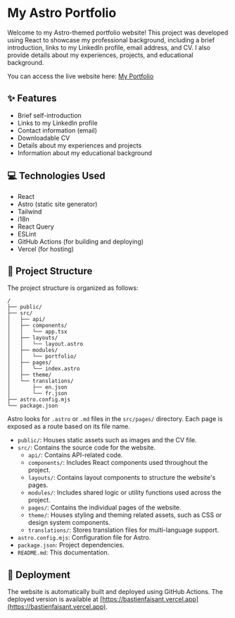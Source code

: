# My Astro Portfolio

Welcome to my Astro-themed portfolio website! This project was developed using React to showcase my professional background, including a brief introduction, links to my LinkedIn profile, email address, and CV. I also provide details about my experiences, projects, and educational background.

You can access the live website here: [My Portfolio](https://bastienfaisant.vercel.app)

## ✨ Features
- Brief self-introduction
- Links to my LinkedIn profile
- Contact information (email)
- Downloadable CV
- Details about my experiences and projects
- Information about my educational background

## 💻 Technologies Used
- React
- Astro (static site generator)
- Tailwind
- i18n
- React Query
- ESLint
- GitHub Actions (for building and deploying)
- Vercel (for hosting)

## 📁 Project Structure

The project structure is organized as follows:

```text
/
├── public/
├── src/
│   ├── api/
│   ├── components/
│   │   └── app.tsx
│   ├── layouts/
│   │   └── layout.astro
│   ├── modules/
│   │   └── portfolio/
│   ├── pages/
│   │   └── index.astro
│   ├── theme/
│   └── translations/
│       ├── en.json
│       └── fr.json
├── astro.config.mjs
└── package.json
```
Astro looks for `.astro` or `.md` files in the `src/pages/` directory. Each page is exposed as a route based on its file name.
- `public/`: Houses static assets such as images and the CV file.
- `src/`: Contains the source code for the website.
  - `api/`: Contains API-related code.
  - `components/`: Includes React components used throughout the project.
  - `layouts/`: Contains layout components to structure the website's pages.
  - `modules/`: Includes shared logic or utility functions used across the project.
  - `pages/`: Contains the individual pages of the website.
  - `theme/`: Houses styling and theming related assets, such as CSS or design system components.
  - `translations/`: Stores translation files for multi-language support.
- `astro.config.mjs`: Configuration file for Astro.
- `package.json`: Project dependencies.
- `README.md`: This documentation.

## 🚀 Deployment

The website is automatically built and deployed using GitHub Actions. The deployed version is available at [https://bastienfaisant.vercel.app](https://bastienfaisant.vercel.app).
